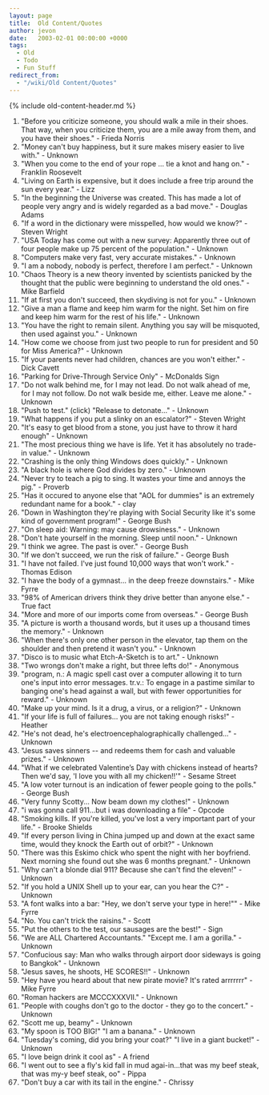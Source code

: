 ```yaml
---
layout: page
title:  Old Content/Quotes
author: jevon
date:   2003-02-01 00:00:00 +0000
tags:
  - Old
  - Todo
  - Fun Stuff
redirect_from:
  - "/wiki/Old Content/Quotes"
---
```


{% include old-content-header.md %}

1. "Before you criticize someone, you should walk a mile in their shoes. That way, when you criticize them, you are a mile away from them, and you have their shoes." - Frieda Norris
1. "Money can't buy happiness, but it sure makes misery easier to live with." - Unknown
1. "When you come to the end of your rope ... tie a knot and hang on." - Franklin Roosevelt
1. "Living on Earth is expensive, but it does include a free trip around the sun every year." - Lizz
1. "In the beginning the Universe was created. This has made a lot of people very angry and is widely regarded as a bad move." - Douglas Adams
1. "If a word in the dictionary were misspelled, how would we know?" - Steven Wright
1. "USA Today has come out with a new survey: Apparently three out of four people make up 75 percent of the population." - Unknown
1. "Computers make very fast, very accurate mistakes." - Unknown
1. "I am a nobody, nobody is perfect, therefore I am perfect." - Unknown
1. "Chaos Theory is a new theory invented by scientists panicked by the thought that the public were beginning to understand the old ones." - Mike Barfield
1. "If at first you don't succeed, then skydiving is not for you." - Unknown
1. "Give a man a flame and keep him warm for the night. Set him on fire and keep him warm for the rest of his life." - Unknown
1. "You have the right to remain silent. Anything you say will be misquoted, then used against you." - Unknown
1. "How come we choose from just two people to run for president and 50 for Miss America?" - Unknown
1. "If your parents never had children, chances are you won't either." - Dick Cavett
1. "Parking for Drive-Through Service Only" - McDonalds Sign
1. "Do not walk behind me, for I may not lead. Do not walk ahead of me, for I may not follow. Do not walk beside me, either. Leave me alone." - Unknown
1. "Push to test." (click) "Release to detonate..." - Unknown
1. "What happens if you put a slinky on an escalator?" - Steven Wright
1. "It's easy to get blood from a stone, you just have to throw it hard enough" - Unknown
1. "The most precious thing we have is life. Yet it has absolutely no trade-in value." - Unknown
1. "Crashing is the only thing Windows does quickly." - Unknown
1. "A black hole is where God divides by zero." - Unknown
1. "Never try to teach a pig to sing. It wastes your time and annoys the pig." - Proverb
1. "Has it occured to anyone else that "AOL for dummies" is an extremely redundant name for a book." - clay
1. "Down in Washington they're playing with Social Security like it's some kind of government program!" - George Bush
1. "On sleep aid: Warning: may cause drowsiness." - Unknown
1. "Don't hate yourself in the morning. Sleep until noon." - Unknown
1. "I think we agree. The past is over." - George Bush
1. "If we don't succeed, we run the risk of failure." - George Bush
1. "I have not failed. I've just found 10,000 ways that won't work." - Thomas Edison
1. "I have the body of a gymnast... in the deep freeze downstairs." - Mike Fyrre
1. "98% of American drivers think they drive better than anyone else." - True fact
1. "More and more of our imports come from overseas." - George Bush
1. "A picture is worth a thousand words, but it uses up a thousand times the memory." - Unknown
1. "When there's only one other person in the elevator, tap them on the shoulder and then pretend it wasn't you." - Unknown
1. "Disco is to music what Etch-A-Sketch is to art." - Unknown
1. "Two wrongs don't make a right, but three lefts do!" - Anonymous
1. "program, n.: A magic spell cast over a computer allowing it to turn one's input into error messages. tr.v.: To engage in a pastime similar to banging one's head against a wall, but with fewer opportunities for reward." - Unknown
1. "Make up your mind. Is it a drug, a virus, or a religion?" - Unknown
1. "If your life is full of failures... you are not taking enough risks!" - Heather
1. "He's not dead, he's electroencephalographically challenged..." - Unknown
1. "Jesus saves sinners -- and redeems them for cash and valuable prizes." - Unknown
1. "What if we celebrated Valentine’s Day with chickens instead of hearts? Then we'd say, 'I love you with all my chicken!!'" - Sesame Street
1. "A low voter turnout is an indication of fewer people going to the polls." - George Bush
1. "Very funny Scotty... Now beam down my clothes!" - Unknown
1. "i was gonna call 911...but i was downloading a file" - Opcode
1. "Smoking kills. If you're killed, you've lost a very important part of your life." - Brooke Shields
1. "If every person living in China jumped up and down at the exact same time, would they knock the Earth out of orbit?" - Unknown
1. "There was this Eskimo chick who spent the night with her boyfriend. Next morning she found out she was 6 months pregnant." - Unknown
1. "Why can't a blonde dial 911? Because she can't find the eleven!" - Unknown
1. "If you hold a UNIX Shell up to your ear, can you hear the C?" - Unknown
1. "A font walks into a bar: "Hey, we don't serve your type in here!"" - Mike Fyrre
1. "No. You can't trick the raisins." - Scott
1. "Put the others to the test, our sausages are the best!" - Sign
1. "We are ALL Chartered Accountants." "Except me. I am a gorilla." - Unknown
1. "Confucious say: Man who walks through airport door sideways is going to Bangkok" - Unknown
1. "Jesus saves, he shoots, HE SCORES!!" - Unknown
1. "Hey have you heard about that new pirate movie? It's rated arrrrrrr" - Mike Fyrre
1. "Roman hackers are MCCCXXXVII." - Unknown
1. "People with coughs don't go to the doctor - they go to the concert." - Unknown
1. "Scott me up, beamy" - Unknown
1. "My spoon is TOO BIG!" "I am a banana." - Unknown
1. "Tuesday's coming, did you bring your coat?" "I live in a giant bucket!" - Unknown
1. "I love beign drink it cool as" - A friend
1. "I went out to see a fly's kid fall in mud agai-in...that was my beef steak, that was my-y beef steak, oo" - Pippa
1. "Don't buy a car with its tail in the engine." - Chrissy
